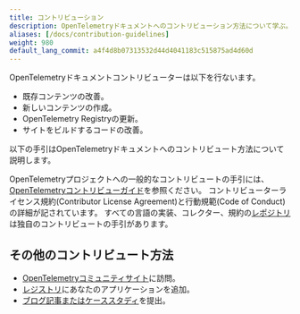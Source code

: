 ```yaml
---
title: コントリビューション
description: OpenTelemetryドキュメントへのコントリビューション方法について学ぶ。
aliases: [/docs/contribution-guidelines]
weight: 980
default_lang_commit: a4f4d8b07313532d44d4041183c515875ad4d60d
---
```


OpenTelemetryドキュメントコントリビューターは以下を行ないます。

- 既存コンテンツの改善。
- 新しいコンテンツの作成。
- OpenTelemetry Registryの更新。
- サイトをビルドするコードの改善。

以下の手引はOpenTelemetryドキュメントへのコントリビュート方法について説明します。

OpenTelemetryプロジェクトへの一般的なコントリビュートの手引には、[OpenTelemetryコントリビューガイド](https://github.com/open-telemetry/community/blob/main/CONTRIBUTING.md)を参照ください。
コントリビューターライセンス規約(Contributor License Agreement)と行動規範(Code of Conduct)の詳細が記されています。
すべての言語の実装、コレクター、規約の[レポジトリ](https://github.com/open-telemetry/)は独自のコントリビュートの手引があります。

## その他のコントリビュート方法

- [OpenTelemetryコミュニティサイト](/community/)に訪問。
- [レジストリ](/ecosystem)にあなたのアプリケーションを追加。
- [ブログ記事またはケーススタディ](/docs/contributing/blog/)を提出。
